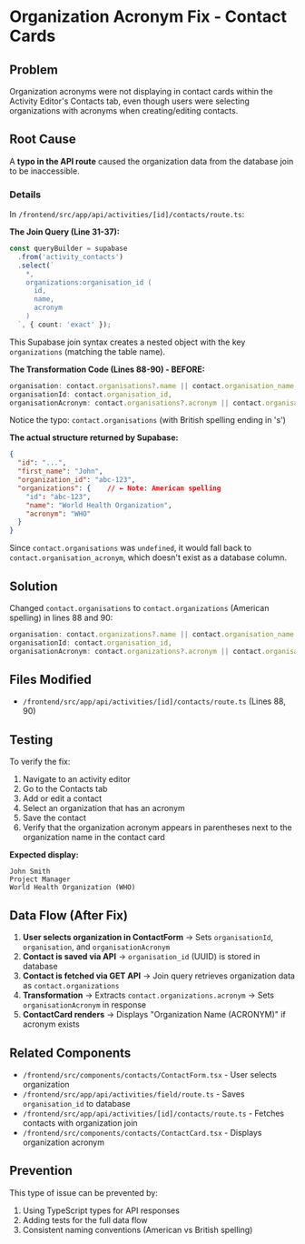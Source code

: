# Organization Acronym Fix - Contact Cards

## Problem
Organization acronyms were not displaying in contact cards within the Activity Editor's Contacts tab, even though users were selecting organizations with acronyms when creating/editing contacts.

## Root Cause
A **typo in the API route** caused the organization data from the database join to be inaccessible.

### Details

In `/frontend/src/app/api/activities/[id]/contacts/route.ts`:

**The Join Query (Line 31-37):**
```typescript
const queryBuilder = supabase
  .from('activity_contacts')
  .select(`
    *,
    organizations:organisation_id (
      id,
      name,
      acronym
    )
  `, { count: 'exact' });
```

This Supabase join syntax creates a nested object with the key `organizations` (matching the table name).

**The Transformation Code (Lines 88-90) - BEFORE:**
```typescript
organisation: contact.organisations?.name || contact.organisation_name || contact.organisation,
organisationId: contact.organisation_id,
organisationAcronym: contact.organisations?.acronym || contact.organisation_acronym,
```

Notice the typo: `contact.organisations` (with British spelling ending in 's')

**The actual structure returned by Supabase:**
```json
{
  "id": "...",
  "first_name": "John",
  "organization_id": "abc-123",
  "organizations": {    // ← Note: American spelling
    "id": "abc-123",
    "name": "World Health Organization",
    "acronym": "WHO"
  }
}
```

Since `contact.organisations` was `undefined`, it would fall back to `contact.organisation_acronym`, which doesn't exist as a database column.

## Solution

Changed `contact.organisations` to `contact.organizations` (American spelling) in lines 88 and 90:

```typescript
organisation: contact.organizations?.name || contact.organisation_name || contact.organisation,
organisationId: contact.organisation_id,
organisationAcronym: contact.organizations?.acronym || contact.organisation_acronym,
```

## Files Modified
- `/frontend/src/app/api/activities/[id]/contacts/route.ts` (Lines 88, 90)

## Testing
To verify the fix:
1. Navigate to an activity editor
2. Go to the Contacts tab
3. Add or edit a contact
4. Select an organization that has an acronym
5. Save the contact
6. Verify that the organization acronym appears in parentheses next to the organization name in the contact card

**Expected display:**
```
John Smith
Project Manager
World Health Organization (WHO)
```

## Data Flow (After Fix)

1. **User selects organization in ContactForm** → Sets `organisationId`, `organisation`, and `organisationAcronym`
2. **Contact is saved via API** → `organisation_id` (UUID) is stored in database
3. **Contact is fetched via GET API** → Join query retrieves organization data as `contact.organizations`
4. **Transformation** → Extracts `contact.organizations.acronym` → Sets `organisationAcronym` in response
5. **ContactCard renders** → Displays "Organization Name (ACRONYM)" if acronym exists

## Related Components
- `/frontend/src/components/contacts/ContactForm.tsx` - User selects organization
- `/frontend/src/app/api/activities/field/route.ts` - Saves `organisation_id` to database
- `/frontend/src/app/api/activities/[id]/contacts/route.ts` - Fetches contacts with organization join
- `/frontend/src/components/contacts/ContactCard.tsx` - Displays organization acronym

## Prevention
This type of issue can be prevented by:
1. Using TypeScript types for API responses
2. Adding tests for the full data flow
3. Consistent naming conventions (American vs British spelling)

